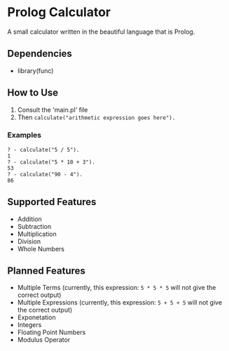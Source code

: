 # Prolog Calculator

A small calculator written in the beautiful language that is Prolog.


## Dependencies
- library(func)


## How to Use
1. Consult the 'main.pl' file
2. Then `calculate("arithmetic expression goes here").`

### Examples
```
? - calculate("5 / 5").
1
? - calculate("5 * 10 + 3").
53
? - calculate("90 - 4").
86
```

## Supported Features
- Addition
- Subtraction
- Multiplication
- Division
- Whole Numbers

## Planned Features
- Multiple Terms (currently, this expression: `5 * 5 * 5` will not give the correct output)
- Multiple Expressions (currently, this expression: `5 + 5 + 5` will not give the correct output)
- Exponetation
- Integers
- Floating Point Numbers
- Modulus Operator
